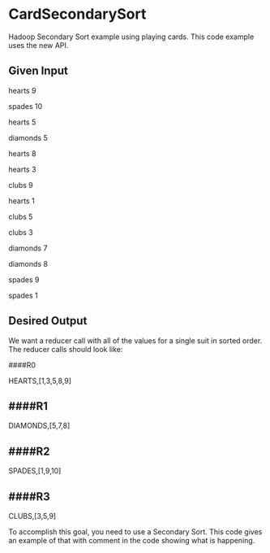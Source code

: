 CardSecondarySort
=================

Hadoop Secondary Sort example using playing cards.  This code example uses the new API.

Given Input
-----------

hearts 9

spades 10

hearts 5

diamonds 5

hearts 8

hearts 3

clubs 9

hearts 1

clubs 5

clubs 3

diamonds 7

diamonds 8

spades 9

spades 1



Desired Output
--------------

We want a reducer call with all of the values for a single suit in sorted order.  The reducer calls should look like:


####R0

HEARTS,[1,3,5,8,9]


####R1
--

DIAMONDS,[5,7,8]


####R2
--

SPADES,[1,9,10]


####R3
--

CLUBS,[3,5,9]



To accomplish this goal, you need to use a Secondary Sort.  This code gives an example of that with comment in the code showing what is happening.

